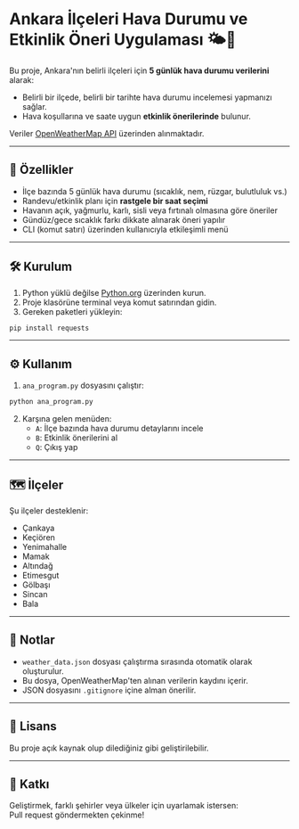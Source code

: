 
# Ankara İlçeleri Hava Durumu ve Etkinlik Öneri Uygulaması 🌤️🎯

Bu proje, Ankara'nın belirli ilçeleri için **5 günlük hava durumu verilerini** alarak:
- Belirli bir ilçede, belirli bir tarihte hava durumu incelemesi yapmanızı sağlar.  
- Hava koşullarına ve saate uygun **etkinlik önerilerinde** bulunur.

Veriler [OpenWeatherMap API](https://openweathermap.org/forecast5) üzerinden alınmaktadır.

---

## 🚀 Özellikler

- İlçe bazında 5 günlük hava durumu (sıcaklık, nem, rüzgar, bulutluluk vs.)
- Randevu/etkinlik planı için **rastgele bir saat seçimi**
- Havanın açık, yağmurlu, karlı, sisli veya fırtınalı olmasına göre öneriler
- Gündüz/gece sıcaklık farkı dikkate alınarak öneri yapılır
- CLI (komut satırı) üzerinden kullanıcıyla etkileşimli menü

---

## 🛠️ Kurulum

1. Python yüklü değilse [Python.org](https://www.python.org/) üzerinden kurun.
2. Proje klasörüne terminal veya komut satırından gidin.
3. Gereken paketleri yükleyin:

```bash
pip install requests
```

---

## ⚙️ Kullanım

1. `ana_program.py` dosyasını çalıştır:

```bash
python ana_program.py
```

2. Karşına gelen menüden:
   - `A`: İlçe bazında hava durumu detaylarını incele
   - `B`: Etkinlik önerilerini al
   - `Q`: Çıkış yap

---

## 🗺️ İlçeler

Şu ilçeler desteklenir:

- Çankaya
- Keçiören
- Yenimahalle
- Mamak
- Altındağ
- Etimesgut
- Gölbaşı
- Sincan
- Bala

---

## 📝 Notlar

- `weather_data.json` dosyası çalıştırma sırasında otomatik olarak oluşturulur.
- Bu dosya, OpenWeatherMap'ten alınan verilerin kaydını içerir.
- JSON dosyasını `.gitignore` içine alman önerilir.

---

## 📄 Lisans

Bu proje açık kaynak olup dilediğiniz gibi geliştirilebilir.

---

## 🤝 Katkı

Geliştirmek, farklı şehirler veya ülkeler için uyarlamak istersen:  
Pull request göndermekten çekinme!
